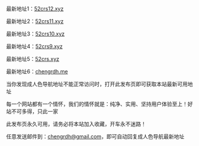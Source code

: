 最新地址1：<a href="https://www.52crs12.xyz">52crs12.xyz</a>

最新地址2：<a href="https://www.52crs11.xyz">52crs11.xyz</a>

最新地址3：<a href="https://www.52crs10.xyz">52crs10.xyz</a> 

最新地址4：<a href="https://www.52crs9.xyz">52crs9.xyz</a> 

最新地址5：<a href="https://www.52crs.xyz">52crs.xyz</a>

最新地址6：<a href="https://www.chengrdh.me">chengrdh.me</a>


当你发现成人色导航地址不能正常访问时，打开此发布页即可获取本站最新可用地址

每一个网站都有一个情怀，我们的情怀就是：纯净、实用、坚持用户体验至上！好站不可多得，只此一家

此发布页永久可用，请务必将本站加入收藏，开车永不迷路！

任意发送邮件到：chengrdh@gmail.com，即可自动回复成人色导航最新地址
